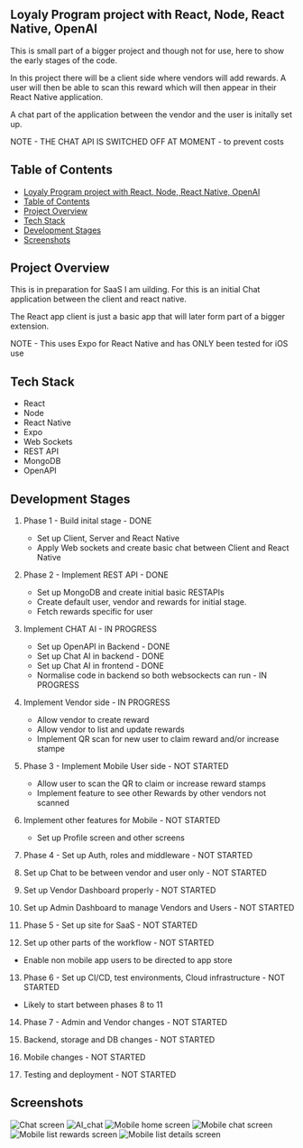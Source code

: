 ## Loyaly Program project with React, Node, React Native, OpenAI

This is small part of a bigger project and though not for use, here to show the early stages of the code.

In this project there will be a client side where vendors will add rewards. A user will then be able to scan this reward which will then appear in their React Native application.

A chat part of the application between the vendor and the user is initally set up.

NOTE - THE CHAT API IS SWITCHED OFF AT MOMENT - to prevent costs

## Table of Contents
- [Loyaly Program project with React, Node, React Native, OpenAI](#loyaly-program-project-with-react-node-react-native-openai)
- [Table of Contents](#table-of-contents)
- [Project Overview](#project-overview)
- [Tech Stack](#tech-stack)
- [Development Stages](#development-stages)
- [Screenshots](#screenshots)


## Project Overview
This is in preparation for SaaS I am uilding. For this is an initial Chat application between the client and react native.

The React app client is just a basic app that will later form part of a bigger extension.

NOTE - This uses Expo for React Native and has ONLY been tested for iOS use

## Tech Stack
- React
- Node
- React Native
- Expo
- Web Sockets
- REST API
- MongoDB
- OpenAPI

## Development Stages
1. Phase 1 - Build inital stage - DONE
   * Set up Client, Server and React Native
   * Apply Web sockets and create basic chat between Client and React Native

2. Phase 2 - Implement REST API - DONE
   * Set up MongoDB and create initial basic RESTAPIs
   * Create default user, vendor and rewards for initial stage.
   * Fetch rewards specific for user
  
3. Implement CHAT AI - IN PROGRESS
   * Set up OpenAPI in Backend - DONE
   * Set up Chat AI in backend - DONE
   * Set up Chat AI in frontend - DONE
   * Normalise code in backend so both websockects can run - IN PROGRESS

4. Implement Vendor side - IN PROGRESS
   * Allow vendor to create reward
   * Allow vendor to list and update rewards
   * Implement QR scan for new user to claim reward and/or increase stampe

5. Phase 3 - Implement Mobile User side - NOT STARTED
   * Allow user to scan the QR to claim or increase reward stamps
   * Implement feature to see other Rewards by other vendors not scanned

6. Implement other features for Mobile - NOT STARTED
   * Set up Profile screen and other screens

7. Phase 4 - Set up Auth, roles and middleware - NOT STARTED

8. Set up Chat to be between vendor and user only - NOT STARTED

9. Set up Vendor Dashboard properly - NOT STARTED

10. Set up Admin Dashboard to manage Vendors and Users - NOT STARTED

11. Phase 5 -  Set up site for SaaS - NOT STARTED

12. Set up other parts of the workflow - NOT STARTED
   * Enable non mobile app users to be directed to app store 

13. Phase 6 - Set up CI/CD, test environments, Cloud infrastructure - NOT STARTED
   * Likely to start between phases 8 to 11

14. Phase 7 - Admin and Vendor changes - NOT STARTED 

15. Backend, storage and DB changes - NOT STARTED

16. Mobile changes - NOT STARTED

17. Testing and deployment - NOT STARTED


## Screenshots
![Chat screen](./assets/screenshot1.png)
![AI_chat](./assets/AI_Chat.png)
![Mobile home screen](./assets/IMG_5013.PNG)
![Mobile chat screen](./assets/IMG_5015.PNG)
![Mobile list rewards screen](./assets/IMG_5041.PNG)
![Mobile list details screen](./assets/IMG_5040.PNG)